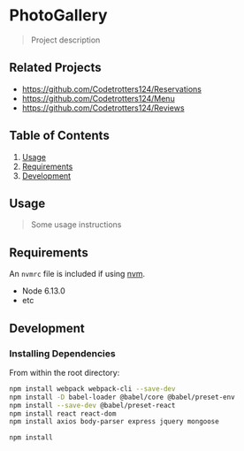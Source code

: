 # PhotoGallery

> Project description

## Related Projects

  - https://github.com/Codetrotters124/Reservations
  - https://github.com/Codetrotters124/Menu
  - https://github.com/Codetrotters124/Reviews

## Table of Contents

1. [Usage](#Usage)
1. [Requirements](#requirements)
1. [Development](#development)

## Usage

> Some usage instructions

## Requirements

An `nvmrc` file is included if using [nvm](https://github.com/creationix/nvm).

- Node 6.13.0
- etc

## Development

### Installing Dependencies

From within the root directory:

```sh
npm install webpack webpack-cli --save-dev
npm install -D babel-loader @babel/core @babel/preset-env
npm install --save-dev @babel/preset-react
npm install react react-dom
npm install axios body-parser express jquery mongoose

npm install
```